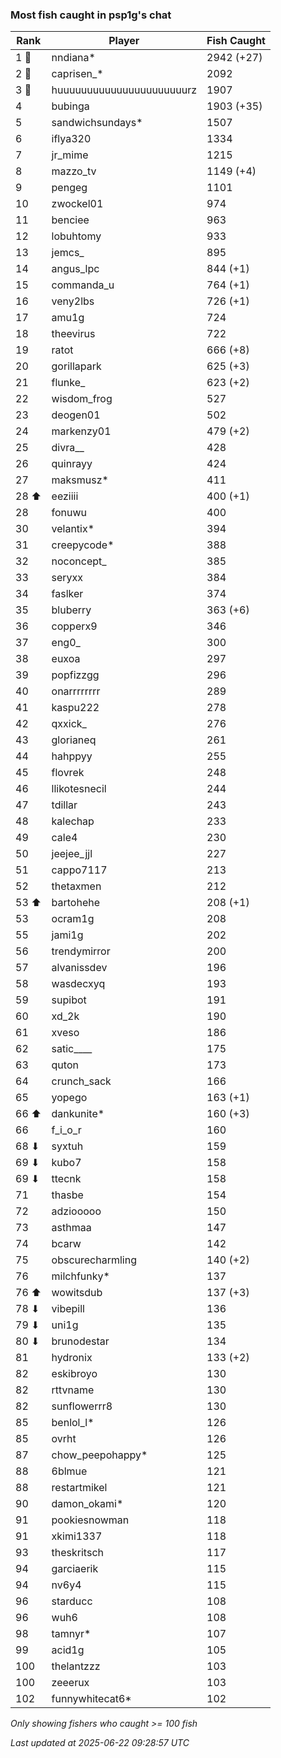 ### Most fish caught in psp1g's chat
| Rank | Player | Fish Caught |
|------|--------|-----------|
| 1 🥇  | nndiana*  | 2942 (+27) |
| 2 🥈  | caprisen_*  | 2092 |
| 3 🥉  | huuuuuuuuuuuuuuuuuuuuuurz  | 1907 |
| 4  | bubinga  | 1903 (+35) |
| 5  | sandwichsundays*  | 1507 |
| 6  | iflya320  | 1334 |
| 7  | jr_mime  | 1215 |
| 8  | mazzo_tv  | 1149 (+4) |
| 9  | pengeg  | 1101 |
| 10  | zwockel01  | 974 |
| 11  | benciee  | 963 |
| 12  | lobuhtomy  | 933 |
| 13  | jemcs_  | 895 |
| 14  | angus_lpc  | 844 (+1) |
| 15  | commanda_u  | 764 (+1) |
| 16  | veny2lbs  | 726 (+1) |
| 17  | amu1g  | 724 |
| 18  | theevirus  | 722 |
| 19  | ratot  | 666 (+8) |
| 20  | gorillapark  | 625 (+3) |
| 21  | flunke_  | 623 (+2) |
| 22  | wisdom_frog  | 527 |
| 23  | deogen01  | 502 |
| 24  | markenzy01  | 479 (+2) |
| 25  | divra__  | 428 |
| 26  | quinrayy  | 424 |
| 27  | maksmusz*  | 411 |
| 28 ⬆ | eeziiii  | 400 (+1) |
| 28  | fonuwu  | 400 |
| 30  | velantix*  | 394 |
| 31  | creepycode*  | 388 |
| 32  | noconcept_  | 385 |
| 33  | seryxx  | 384 |
| 34  | faslker  | 374 |
| 35  | bluberry  | 363 (+6) |
| 36  | copperx9  | 346 |
| 37  | eng0_  | 300 |
| 38  | euxoa  | 297 |
| 39  | popfizzgg  | 296 |
| 40  | onarrrrrrrr  | 289 |
| 41  | kaspu222  | 278 |
| 42  | qxxick_  | 276 |
| 43  | glorianeq  | 261 |
| 44  | hahppyy  | 255 |
| 45  | flovrek  | 248 |
| 46  | llikotesnecil  | 244 |
| 47  | tdillar  | 243 |
| 48  | kalechap  | 233 |
| 49  | cale4  | 230 |
| 50  | jeejee_jjl  | 227 |
| 51  | cappo7117  | 213 |
| 52  | thetaxmen  | 212 |
| 53 ⬆ | bartohehe  | 208 (+1) |
| 53  | ocram1g  | 208 |
| 55  | jami1g  | 202 |
| 56  | trendymirror  | 200 |
| 57  | alvanissdev  | 196 |
| 58  | wasdecxyq  | 193 |
| 59  | supibot  | 191 |
| 60  | xd_2k  | 190 |
| 61  | xveso  | 186 |
| 62  | satic____  | 175 |
| 63  | quton  | 173 |
| 64  | crunch_sack  | 166 |
| 65  | yopego  | 163 (+1) |
| 66 ⬆ | dankunite*  | 160 (+3) |
| 66  | f_i_o_r  | 160 |
| 68 ⬇ | syxtuh  | 159 |
| 69 ⬇ | kubo7  | 158 |
| 69 ⬇ | ttecnk  | 158 |
| 71  | thasbe  | 154 |
| 72  | adziooooo  | 150 |
| 73  | asthmaa  | 147 |
| 74  | bcarw  | 142 |
| 75  | obscurecharmling  | 140 (+2) |
| 76  | milchfunky*  | 137 |
| 76 ⬆ | wowitsdub  | 137 (+3) |
| 78 ⬇ | vibepill  | 136 |
| 79 ⬇ | uni1g  | 135 |
| 80 ⬇ | brunodestar  | 134 |
| 81  | hydronix  | 133 (+2) |
| 82  | eskibroyo  | 130 |
| 82  | rttvname  | 130 |
| 82  | sunflowerrr8  | 130 |
| 85  | benlol_l*  | 126 |
| 85  | ovrht  | 126 |
| 87  | chow_peepohappy*  | 125 |
| 88  | 6blmue  | 121 |
| 88  | restartmikel  | 121 |
| 90  | damon_okami*  | 120 |
| 91  | pookiesnowman  | 118 |
| 91  | xkimi1337  | 118 |
| 93  | theskritsch  | 117 |
| 94  | garciaerik  | 115 |
| 94  | nv6y4  | 115 |
| 96  | starducc  | 108 |
| 96  | wuh6  | 108 |
| 98  | tamnyr*  | 107 |
| 99  | acid1g  | 105 |
| 100  | thelantzzz  | 103 |
| 100  | zeeerux  | 103 |
| 102  | funnywhitecat6*  | 102 |

_Only showing fishers who caught >= 100 fish_

_Last updated at 2025-06-22 09:28:57 UTC_